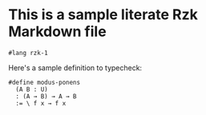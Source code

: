 # This is a sample literate Rzk Markdown file

```rzk
#lang rzk-1
```

Here's a sample definition to typecheck:

```rzk
#define modus-ponens
  (A B : U)
  : (A → B) → A → B
  := \ f x → f x
```
